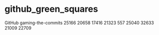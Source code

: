 # github_green_squares
GitHub gaming-the-commits
25166
20658
17416
21323
557
25040
32633
21009
22709
